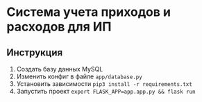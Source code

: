 # Система учета приходов и расходов для ИП

## Инструкция

1. Создать базу данных MySQL
2. Изменить конфиг в файле `app/database.py`
3. Установить зависимости `pip3 install -r requirements.txt`
4. Запустить проект `export FLASK_APP=app.app.py && flask run`